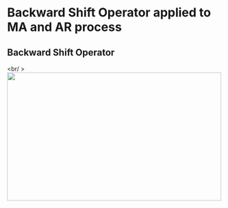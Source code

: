 # Backward Shift Operator applied to MA and AR process

## Backward Shift Operator
<br/ >
<img src="images/hbsf_definition.png?" width="500" height="300"/>
